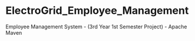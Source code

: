 # ElectroGrid_Employee_Management
Employee Management System - (3rd Year 1st Semester Project) - Apache Maven
